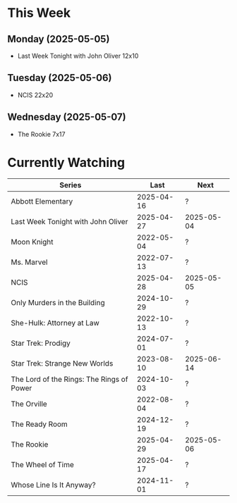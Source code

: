 # This Week

## Monday (2025-05-05)
- Last Week Tonight with John Oliver 12x10

## Tuesday (2025-05-06)
- NCIS 22x20

## Wednesday (2025-05-07)
- The Rookie 7x17

# Currently Watching

| Series | Last | Next |
| --- | --- | --- |
| Abbott Elementary | 2025-04-16 | ? |
| Last Week Tonight with John Oliver | 2025-04-27 | 2025-05-04 |
| Moon Knight | 2022-05-04 | ? |
| Ms. Marvel | 2022-07-13 | ? |
| NCIS | 2025-04-28 | 2025-05-05 |
| Only Murders in the Building | 2024-10-29 | ? |
| She-Hulk: Attorney at Law | 2022-10-13 | ? |
| Star Trek: Prodigy | 2024-07-01 | ? |
| Star Trek: Strange New Worlds | 2023-08-10 | 2025-06-14 |
| The Lord of the Rings: The Rings of Power | 2024-10-03 | ? |
| The Orville | 2022-08-04 | ? |
| The Ready Room | 2024-12-19 | ? |
| The Rookie | 2025-04-29 | 2025-05-06 |
| The Wheel of Time | 2025-04-17 | ? |
| Whose Line Is It Anyway? | 2024-11-01 | ? |

